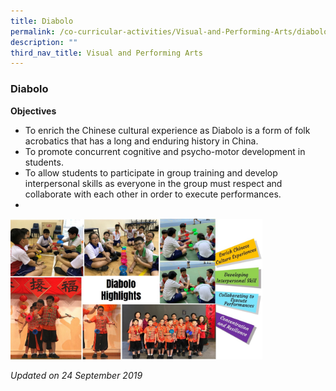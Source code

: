 ```yaml
---
title: Diabolo
permalink: /co-curricular-activities/Visual-and-Performing-Arts/diabolo
description: ""
third_nav_title: Visual and Performing Arts
---
```

### Diabolo

**Objectives**

*   To enrich the Chinese cultural experience as Diabolo is a form of folk acrobatics that has a long and enduring history in China.
*   To promote concurrent cognitive and psycho-motor development in students.
*   To allow students to participate in group training and develop interpersonal skills as everyone in the group must respect and collaborate with each other in order to execute performances.
*   
<img src="/images/vpa9.png" 
     style="width:80%">
		 
*Updated on 24 September 2019*
